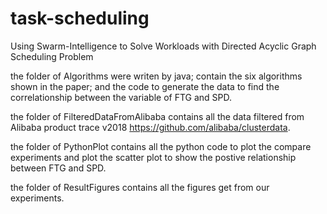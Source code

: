 # task-scheduling
Using Swarm-Intelligence to Solve Workloads with Directed Acyclic Graph Scheduling Problem

the folder of Algorithms were writen by java; contain the six algorithms shown in the paper; and the code to generate the data to find the correlationship between the variable of FTG and SPD.

the folder of FilteredDataFromAlibaba contains all the data filtered from Alibaba product trace v2018 https://github.com/alibaba/clusterdata.

the folder of PythonPlot contains all the python code to plot the compare experiments and plot the scatter plot to show the postive relationship between FTG and SPD.

the folder of ResultFigures contains all the figures get from our experiments.
